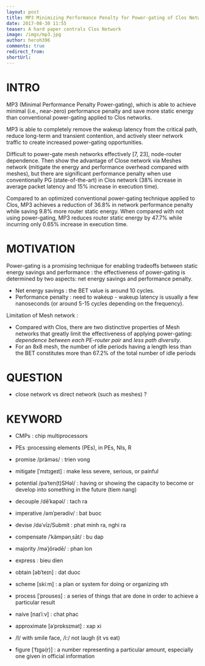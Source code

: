 ```yaml
---
layout: post
title: MP3 Minimizing Performance Penalty for Power-gating of Clos Network-on-Chip
date: 2017-08-30 11:55
teaser: A hard paper centrals Clos Network
image: /imgs/mp3.jpg
author: heroh396
comments: true
redirect_from:
shortUrl: 
---
```


# INTRO

MP3 (Minimal Performance Penalty Power-gating), which is able to achieve minimal (i.e., near-zero) performance penalty and save more static energy than conventional power-gating applied to Clos networks.

MP3 is able to completely remove the wakeup latency from the critical path, reduce long-term and transient contention, and actively steer network traffic to create increased power-gating opportunities.

Difficult to power-gate mesh networks effectively [7, 23], node-router dependence. Then show the advantage of Close network via Meshes network (mitigate the energy and performance overhead compared with meshes), but there are significant performance penalty when use conventionally PG (state-of-the-art) in Clos network (38% increase in average packet latency and 15% increase in execution time).

Compared to an optimized conventional power-gating technique applied to Clos, MP3 achieves a reduction of 36.8% in network performance penalty while saving 9.8% more router static energy. When compared with not using power-gating, MP3 reduces router static energy by 47.7% while incurring only 0.65% increase in execution time.

# MOTIVATION

Power-gating is a promising technique for enabling tradeoffs between static energy savings and performance : the effectiveness of power-gating is determined by two aspects: net energy savings and performance penalty.
- Net energy savings  : the BET value is around 10 cycles.
- Performance penalty : need to wakeup - wakeup latency is usually a few nanoseconds (or around 5-15 cycles depending on the frequency).

Limitation of Mesh network :
- Compared with Clos, there are two distinctive properties of Mesh networks that greatly limit the effectiveness of applying power-gating: _dependence between each PE-router pair_ and _less path diversity_.
- For an 8x8 mesh, the number of idle periods having a length less than the BET constitutes more than 67.2% of the total number of idle periods



# QUESTION

- close network vs direct network (such as meshes) ?


# KEYWORD

- CMPs			: chip multiprocessors
- PEs			:processing elements (PEs), in PEs, NIs, R

- promise	/präməs/		: trien vong
- mitigate 	[ˈmɪtɪɡeɪt]		: make less severe, serious, or painful
- potential /pəˈten(t)SHəl/	: having or showing the capacity to become or develop into something in the future (tiem nang)
- decouple 	/dēˈkəpəl/		: tach ra

- imperative /əmˈperədiv/	: bat buoc
- devise 	/dəˈvīz/Submit	: phat minh ra, nghi ra
- compensate /ˈkämpənˌsāt/	: bu dap
- majority 	/məˈjôrədē/		: phan lon
- express					: bieu dien
- obtain 	[əbˈteɪn]		: dat duoc
- scheme	[skiːm] 		: a plan or system for doing or organizing sth
- process	[ˈproʊses] 		: a series of things that are done in order to achieve a
  particular result
- naive		 [naɪˈiːv]		: chat phac
- approximate	[əˈprɒksɪmət]	: xap xi
- /I/ with smile face, /i:/ not laugh (it vs eat)
- figure	 [ˈfɪɡə(r)]		:  a number representing a particular amount, especially
  one given in official information


